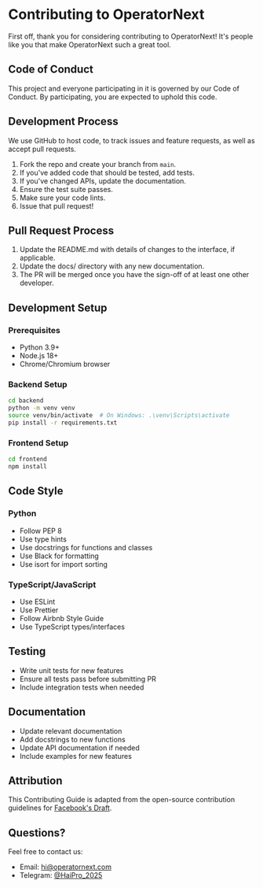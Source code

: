 # Contributing to OperatorNext

First off, thank you for considering contributing to OperatorNext! It's people like you that make OperatorNext such a great tool.

## Code of Conduct

This project and everyone participating in it is governed by our Code of Conduct. By participating, you are expected to uphold this code.

## Development Process

We use GitHub to host code, to track issues and feature requests, as well as accept pull requests.

1. Fork the repo and create your branch from `main`.
2. If you've added code that should be tested, add tests.
3. If you've changed APIs, update the documentation.
4. Ensure the test suite passes.
5. Make sure your code lints.
6. Issue that pull request!

## Pull Request Process

1. Update the README.md with details of changes to the interface, if applicable.
2. Update the docs/ directory with any new documentation.
3. The PR will be merged once you have the sign-off of at least one other developer.

## Development Setup

### Prerequisites

- Python 3.9+
- Node.js 18+
- Chrome/Chromium browser

### Backend Setup

```bash
cd backend
python -m venv venv
source venv/bin/activate  # On Windows: .\venv\Scripts\activate
pip install -r requirements.txt
```

### Frontend Setup

```bash
cd frontend
npm install
```

## Code Style

### Python

- Follow PEP 8
- Use type hints
- Use docstrings for functions and classes
- Use Black for formatting
- Use isort for import sorting

### TypeScript/JavaScript

- Use ESLint
- Use Prettier
- Follow Airbnb Style Guide
- Use TypeScript types/interfaces

## Testing

- Write unit tests for new features
- Ensure all tests pass before submitting PR
- Include integration tests when needed

## Documentation

- Update relevant documentation
- Add docstrings to new functions
- Update API documentation if needed
- Include examples for new features

## Attribution

This Contributing Guide is adapted from the open-source contribution guidelines for [Facebook's Draft](https://github.com/facebook/draft-js/blob/master/CONTRIBUTING.md).

## Questions?

Feel free to contact us:
- Email: hi@operatornext.com
- Telegram: [@HaiPro_2025](https://t.me/HaiPro_2025) 